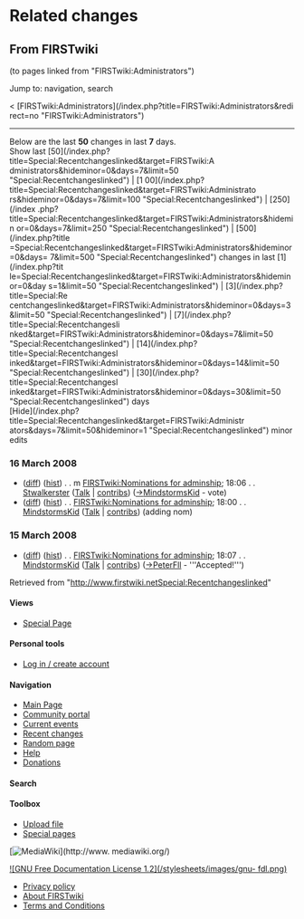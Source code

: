 # Related changes

## From FIRSTwiki

(to pages linked from "FIRSTwiki:Administrators")

Jump to: navigation, search

< [FIRSTwiki:Administrators](/index.php?title=FIRSTwiki:Administrators&redi
rect=no "FIRSTwiki:Administrators")

--------------------------------------------------------------------------------

Below are the last **50** changes in last **7** days.<br>
Show last [50](/index.php?title=Special:Recentchangeslinked&target=FIRSTwiki:A
dministrators&hideminor=0&days=7&limit=50 "Special:Recentchangeslinked") | [1 00](/index.php?title=Special:Recentchangeslinked&target=FIRSTwiki:Administrato
rs&hideminor=0&days=7&limit=100 "Special:Recentchangeslinked") | [250](/index
.php?title=Special:Recentchangeslinked&target=FIRSTwiki:Administrators&hidemin
or=0&days=7&limit=250 "Special:Recentchangeslinked") | [500](/index.php?title
=Special:Recentchangeslinked&target=FIRSTwiki:Administrators&hideminor=0&days=
7&limit=500 "Special:Recentchangeslinked") changes in last [1](/index.php?tit
le=Special:Recentchangeslinked&target=FIRSTwiki:Administrators&hideminor=0&day
s=1&limit=50 "Special:Recentchangeslinked") | [3](/index.php?title=Special:Re
centchangeslinked&target=FIRSTwiki:Administrators&hideminor=0&days=3&limit=50 "Special:Recentchangeslinked") | [7](/index.php?title=Special:Recentchangesli
nked&target=FIRSTwiki:Administrators&hideminor=0&days=7&limit=50 "Special:Recentchangeslinked") | [14](/index.php?title=Special:Recentchangesl
inked&target=FIRSTwiki:Administrators&hideminor=0&days=14&limit=50 "Special:Recentchangeslinked") | [30](/index.php?title=Special:Recentchangesl
inked&target=FIRSTwiki:Administrators&hideminor=0&days=30&limit=50 "Special:Recentchangeslinked") days<br>
[Hide](/index.php?title=Special:Recentchangeslinked&target=FIRSTwiki:Administr
ators&days=7&limit=50&hideminor=1 "Special:Recentchangeslinked") minor edits

### 16 March 2008

- ([diff](/index.php?title=FIRSTwiki:Nominations_for_adminship&curid=2193&diff=66987&oldid=66986 "FIRSTwiki:Nominations for adminship")) ([hist](/index.php?title=FIRSTwiki:Nominations_for_adminship&curid=2193&action=history "FIRSTwiki:Nominations for adminship")) . . m [FIRSTwiki:Nominations for adminship](FIRSTwiki:Nominations_for_adminship "FIRSTwiki:Nominations for adminship"); 18:06 . . [Stwalkerster](User:Stwalkerster "User:Stwalkerster") ([Talk](/index.php?title=User_talk:Stwalkerster&action=edit "User talk:Stwalkerster") | [contribs](/index.php?title=Special:Contributions&target=Stwalkerster "Special:Contributions")) ([→](FIRSTwiki:Nominations_for_adminship#User:MindstormsKid.7CMindstormsKid "FIRSTwiki:Nominations for adminship")[MindstormsKid](User:MindstormsKid "User:MindstormsKid") - vote)
- ([diff](/index.php?title=FIRSTwiki:Nominations_for_adminship&curid=2193&diff=66986&oldid=66942 "FIRSTwiki:Nominations for adminship")) ([hist](/index.php?title=FIRSTwiki:Nominations_for_adminship&curid=2193&action=history "FIRSTwiki:Nominations for adminship")) . . [FIRSTwiki:Nominations for adminship](FIRSTwiki:Nominations_for_adminship "FIRSTwiki:Nominations for adminship"); 18:00 . . [MindstormsKid](User:MindstormsKid "User:MindstormsKid") ([Talk](/index.php?title=User_talk:MindstormsKid&action=edit "User talk:MindstormsKid") | [contribs](/index.php?title=Special:Contributions&target=MindstormsKid "Special:Contributions")) (adding nom)

### 15 March 2008

- ([diff](/index.php?title=FIRSTwiki:Nominations_for_adminship&curid=2193&diff=66942&oldid=42659 "FIRSTwiki:Nominations for adminship")) ([hist](/index.php?title=FIRSTwiki:Nominations_for_adminship&curid=2193&action=history "FIRSTwiki:Nominations for adminship")) . . [FIRSTwiki:Nominations for adminship](FIRSTwiki:Nominations_for_adminship "FIRSTwiki:Nominations for adminship"); 18:07 . . [MindstormsKid](User:MindstormsKid "User:MindstormsKid") ([Talk](/index.php?title=User_talk:MindstormsKid&action=edit "User talk:MindstormsKid") | [contribs](/index.php?title=Special:Contributions&target=MindstormsKid "Special:Contributions")) ([→](FIRSTwiki:Nominations_for_adminship#User:PeterFll.7CPeterFll_-_.27.27.27Accepted.21.27.27.27 "FIRSTwiki:Nominations for adminship")[PeterFll](User:PeterFll "User:PeterFll") - '''Accepted!''')

Retrieved from "<http://www.firstwiki.netSpecial:Recentchangeslinked>"

#### Views

- [Special Page](Special:Recentchangeslinked/FIRSTwiki:Administrators)

#### Personal tools

- [Log in / create account](/index.php?title=Special:Userlogin&returnto=Special:Recentchangeslinked)

[](Main_Page "Main Page")

#### Navigation

- [Main Page](Main_Page)
- [Community portal](FIRSTwiki:Community_portal)
- [Current events](Current_events)
- [Recent changes](Special:Recentchanges)
- [Random page](Special:Random)
- [Help](Help:Contents)
- [Donations](FIRSTwiki:Site_support)

#### Search

#### Toolbox

- [Upload file](Special:Upload)
- [Special pages](Special:Specialpages)

[![MediaWiki](/skins/common/images/poweredby_mediawiki_88x31.png)](http://www.
mediawiki.org/)

[![GNU Free Documentation License 1.2](/stylesheets/images/gnu-
fdl.png)](http://www.gnu.org/copyleft/fdl.html)

- [Privacy policy](FIRSTwiki:Privacy_policy "FIRSTwiki:Privacy policy")
- [About FIRSTwiki](FIRSTwiki:About "FIRSTwiki:About")
- [Terms and Conditions](FIRSTwiki:Terms_and_conditions "FIRSTwiki:Terms and conditions")
